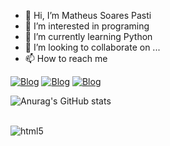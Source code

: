 - 👋 Hi, I’m Matheus Soares Pasti
- 👀 I’m interested in programing 
- 🌱 I’m currently learning Python
- 💞️ I’m looking to collaborate on ...
- 📫 How to reach me

[![Blog](https://img.shields.io/badge/Instagram-E4405F?style=for-the-badge&logo=instagram&logoColor=white)](https://www.instagram.com/pastimatheus/)
[![Blog](https://img.shields.io/badge/Twitter-1DA1F2?style=for-the-badge&logo=twitter&logoColor=white)](https://twitter.com/PastiMatheus)
[![Blog](https://img.shields.io/badge/LinkedIn-0077B5?style=for-the-badge&logo=linkedin&logoColor=white)](https://www.linkedin.com/in/matheus-pasti-7278b6253/)

![Anurag's GitHub stats](https://github-readme-stats.vercel.app/api?username=llPasti&show_icons=true&theme=synthwave)

<div style="display: inline_block"><br/>
  <img align="center" alt="html5" scr="https://img.shields.io/badge/HTML5-E34F26?style=for-the-badge&logo=html5&logoColor=white"/>
</div>
